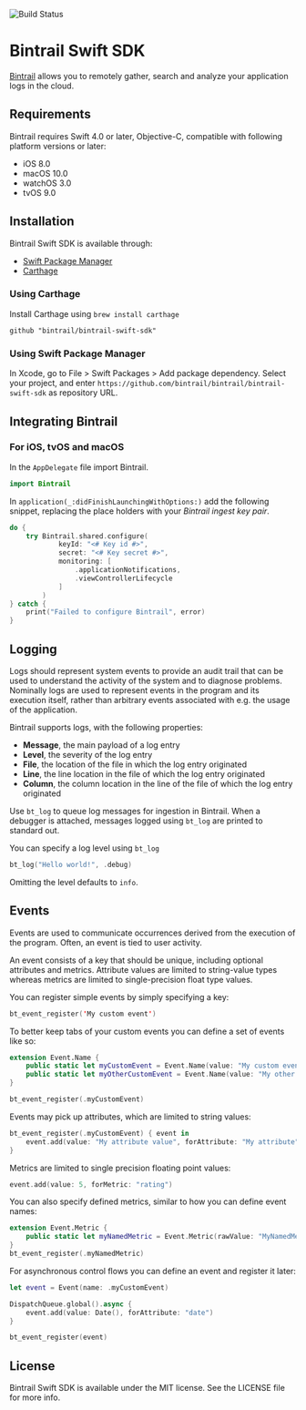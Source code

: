 ![Build Status](https://github.com/bintrail/bintrail-swift-sdk/workflows/Test/badge.svg)

# Bintrail Swift SDK
[Bintrail](https://www.bintrail.com) allows you to remotely gather, search and analyze your application logs in the cloud.

## Requirements

Bintrail requires Swift 4.0 or later, Objective-C, compatible with following platform versions or later:

* iOS 8.0
* macOS 10.0
* watchOS 3.0
* tvOS 9.0


## Installation

Bintrail Swift SDK is available through:

* [Swift Package Manager](https://github.com/apple/swift-package-manager)
* [Carthage](https://github.com/Carthage/Carthage)



### Using Carthage

Install Carthage using `brew install carthage`

```
github "bintrail/bintrail-swift-sdk"
```

### Using Swift Package Manager

In Xcode, go to File > Swift Packages > Add package dependency. Select your project, and enter `https://github.com/bintrail/bintrail/bintrail-swift-sdk` as repository URL.



## Integrating Bintrail

### For iOS, tvOS and macOS

In the `AppDelegate` file import Bintrail.

```swift
import Bintrail
```

In `application(_:didFinishLaunchingWithOptions:)` add the following snippet, replacing the place holders with your *Bintrail ingest key pair*.

```swift
do {
    try Bintrail.shared.configure(
            keyId: "<# Key id #>",
            secret: "<# Key secret #>",
            monitoring: [
                .applicationNotifications,
                .viewControllerLifecycle
            ]
        )
} catch {
    print("Failed to configure Bintrail", error)
}
```



## Logging
Logs should represent system events to provide an audit trail that can be used to understand the activity of the system and to diagnose problems.
Nominally logs are used to represent events in the program and its execution itself, rather than arbitrary events associated
with e.g. the usage of the application.

Bintrail supports logs, with the following properties:

- **Message**, the main payload of a log entry
- **Level**, the severity of the log entry
- **File**, the location of the file in which the log entry originated
- **Line**, the line location in the file of which the log entry originated
- **Column**, the column location in the line of the file of which the log entry originated

Use `bt_log` to queue log messages for ingestion in Bintrail. When a debugger is attached, messages logged using `bt_log` are printed to standard out.

You can specify a log level using `bt_log`

```swift
bt_log("Hello world!", .debug)
```



Omitting the level defaults to `info`.



## Events

Events are used to communicate occurrences derived from the execution of the program. Often, an event is tied to user activity.

An event consists of a key that should be unique, including optional attributes and metrics. Attribute values are limited to string-value types whereas metrics are limited to single-precision float type values.



You can register simple events by simply specifying a key:

```swift
bt_event_register('My custom event')
```



To better keep tabs of your custom events you can define a set of events like so:

```swift
extension Event.Name {
    public static let myCustomEvent = Event.Name(value: "My custom event")
    public static let myOtherCustomEvent = Event.Name(value: "My other custom event")
}

bt_event_register(.myCustomEvent)
```

Events may pick up attributes, which are limited to string values:

```swift
bt_event_register(.myCustomEvent) { event in
    event.add(value: "My attribute value", forAttribute: "My attribute")
}
```

Metrics are limited to single precision floating point values:

```swift
event.add(value: 5, forMetric: "rating")
```

You can also specify defined metrics, similar to how you can define event names:

```swift
extension Event.Metric {
    public static let myNamedMetric = Event.Metric(rawValue: "MyNamedMetric")
}
bt_event_register(.myNamedMetric)
```

For asynchronous control flows you can define an event and register it later:

```swift
let event = Event(name: .myCustomEvent)

DispatchQueue.global().async {
    event.add(value: Date(), forAttribute: "date")
}

bt_event_register(event)
```



## License

Bintrail Swift SDK is available under the MIT license. See the LICENSE file for more info.